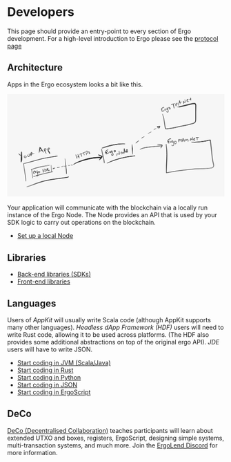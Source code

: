 # Developers

This page should provide an entry-point to every section of Ergo development. For a high-level introduction to Ergo please see the [protocol page](/dev/protocol)

## Architecture 

Apps in the Ergo ecosystem looks a bit like this. 

![](../assets/img/arch.png)

Your application will communicate with the blockchain via a locally run instance of the Ergo Node. The Node provides an API that is used by your SDK logic to carry out operations on the blockchain.

- [Set up a local Node](/node/)



## Libraries

- [Back-end libraries (SDKs)](stack/back-end)
- [Front-end libraries](stack/front-end/)

## Languages

Users of *AppKit* will usually write Scala code (although AppKit supports many other languages). *Headless dApp Framework (HDF)* users will need to write Rust code, allowing it to be used across platforms. (The HDF also provides some additional abstractions on top of the original ergo API). *JDE*  users will have to write JSON.

- [Start coding in JVM (Scala/Java)](/dev/stack/appkit/)
- [Start coding in Rust](/dev/Languages/rust)
- [Start coding in Python](/dev/Languages/python)
- [Start coding in JSON](/dev/stack/jde)
- [Start coding in ErgoScript](scs/ergoscript/)


## DeCo

[DeCo (Decentralised Collaboration)](https://www.youtube.com/channel/UCyOIxD7YSHN5QwLIulOWrew) teaches participants will learn about extended UTXO and boxes, registers, ErgoScript, designing simple systems, multi-transaction systems, and much more. Join the [ErgoLend Discord](https://discord.gg/NBJ68Fvr) for more information. 
